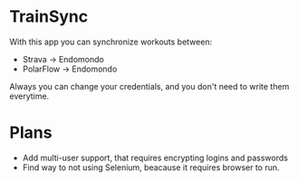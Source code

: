# TrainSync
With this app you can synchronize workouts between:
* Strava -> Endomondo
* PolarFlow -> Endomondo

Always you can change your credentials, and you don't need to write them everytime. 

# Plans
 * Add multi-user support, that requires encrypting logins and passwords
 * Find way to not using Selenium, beacause it requires browser to run. 


